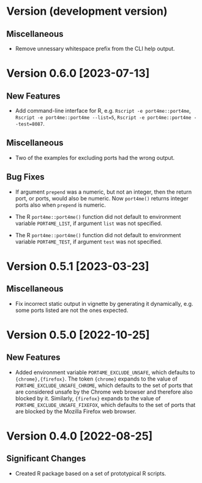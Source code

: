 # Version (development version)

## Miscellaneous

 * Remove unnessary whitespace prefix from the CLI help output.


# Version 0.6.0 [2023-07-13]

## New Features

 * Add command-line interface for R, e.g. `Rscript -e
   port4me::port4me`, `Rscript -e port4me::port4me --list=5`,
   `Rscript -e port4me::port4me --test=8087`.

## Miscellaneous

 * Two of the examples for excluding ports had the wrong output.

## Bug Fixes

 * If argument `prepend` was a numeric, but not an integer, then the
   return port, or ports, would also be numeric. Now `port4me()`
   returns integer ports also when `prepend` is numeric.

 * The R `port4me::port4me()` function did not default to environment
   variable `PORT4ME_LIST`, if argument `list` was not specified.

 * The R `port4me::port4me()` function did not default to environment
   variable `PORT4ME_TEST`, if argument `test` was not specified.


# Version 0.5.1 [2023-03-23]

## Miscellaneous

 * Fix incorrect static output in vignette by generating it
   dynamically, e.g. some ports listed are not the ones expected.
 

# Version 0.5.0 [2022-10-25]

## New Features

 * Added environment variable `PORT4ME_EXCLUDE_UNSAFE`, which defaults
   to `{chrome},{firefox}`.  The token `{chrome}` expands to the value
   of `PORT4ME_EXCLUDE_UNSAFE_CHROME`, which defaults to the set of
   ports that are considered unsafe by the Chrome web browser and
   therefore also blocked by it.  Similarly, `{firefox}` expands to
   the value of `PORT4ME_EXCLUDE_UNSAFE_FIXEFOX`, which defaults to
   the set of ports that are blocked by the Mozilla Firefox web browser.
 

# Version 0.4.0 [2022-08-25]

## Significant Changes

 * Created R package based on a set of prototypical R scripts.

